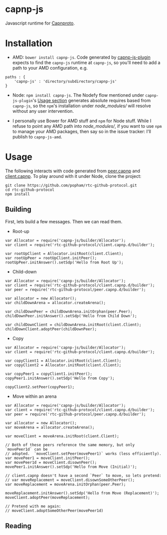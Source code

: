 capnp-js
========

Javascript runtime for [Capnproto](http://kentonv.github.io/capnproto/index.html).

# Installation
* AMD: `bower install capnp-js`.
  Code generated by [capnp-js-plugin](https://github.com/popham/capnp-js-plugin#capnp-js-plugin) expects to find the `capnp-js` runtime at `capnp-js`, so you'll need to add a path to your AMD configuration, e.g.

```
paths : {
    'capnp-js' : 'directory/subdirectory/capnp-js'
}
```

* Node: `npm install capnp-js`.
  The Nodefy flow mentioned under `capnp-js-plugin`'s [Usage section](https://github.com/popham/capnp-js-plugin#usage) generates absolute requires based from `capnp-js`, so the `npm`'s installation under *node_modules/* will resolve without any user intervention.

* I personally use Bower for AMD stuff and `npm` for Node stuff.
  While I refuse to point any AMD path into *node_modules/*, if you want to use `npm` to manage your AMD packages, then say so in the issue tracker:
  I'll publish to `capnp-js-amd`.

# Usage
The following interacts with code generated from [peer.capnp](https://github.com/popham/rtc-github-protocol/blob/master/peer.capnp) and [client.capnp](https://github.com/popham/rtc-github-protocol/blob/master/client.capnp).
To play around with it under Node, clone the project:

```
git clone https://github.com/popham/rtc-github-protocol.git
cd rtc-github-protocol
npm install
```

## Building
First, lets build a few messages.
Then we can read them.

* Root-up

```
var Allocator = require('capnp-js/builder/Allocator');
var client = require('rtc-github-protocol/client.capnp.d/builder');

var rootUpClient = Allocator.initRoot(client.Client);
var rootUpPeer = rootUpClient.initPeer();
rootUpPeer.initAnswer().setSdp('Hello from Root Up');

```

* Child-down

```
var Allocator = require('capnp-js/builder/Allocator');
var client = require('rtc-github-protocol/client.capnp.d/builder');
var peer = require('rtc-github-protocol/peer.capnp.d/builder');

var allocator = new Allocator();
var childDownArena = allocator.createArena();

var childDownPeer = childDownArena.initOrphan(peer.Peer);
childDownPeer.initAnswer().setSdp('Hello from Child Down');

var childDownClient = childDownArena.initRoot(client.Client);
childDownClient.adoptPeer(childDownPeer);
```

* Copy

```
var Allocator = require('capnp-js/builder/Allocator');
var client = require('rtc-github-protocol/client.capnp.d/builder');

var copyClient1 = Allocator.initRoot(client.Client);
var copyClient2 = Allocator.initRoot(client.Client);

var copyPeer1 = copyClient1.initPeer();
copyPeer1.initAnswer().setSdp('Hello from Copy');

copyClient2.setPeer(copyPeer1);
```

* Move within an arena

```
var Allocator = require('capnp-js/builder/Allocator');
var client = require('rtc-github-protocol/client.capnp.d/builder');
var peer = require('rtc-github-protocol/peer.capnp.d/builder');

var allocator = new Allocator();
var moveArena = allocator.createArena();

var moveClient = moveArena.initRoot(client.Client);

// Both of these peers reference the same memory, but only `movePeer1d` can be
// adopted.  `moveClient.setPeer(movePeer1)` works (less efficiently).
var movePeer1 = moveClient.initPeer();
var movePeer1d = moveClient.disownPeer();
movePeer1.initAnswer().setSdp('Hello from Move (Initial)');

// client.capnp doesn't have a second `Peer` to move, so lets pretend:
// var moveReplacement = moveClient.disownSomeOtherPeer();
var moveReplacement = moveArena.initOrphan(peer.Peer);

moveReplacement.initAnswer().setSdp('Hello from Move (Replacement)');
moveClient.adoptPeer(moveReplacement);

// Pretend with me again:
// moveClient.adoptSomeOtherPeer(movePeer1d)
```

## Reading
